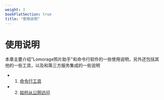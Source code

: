 ```yaml
---
weight: 3
bookFlatSection: true
title: "使用说明"
---
```


# 使用说明

本章主要介绍"Lomorage照片助手"和命令行软件的一些使用说明，另外还包括其他的一些工具，以及和第三方服务集成的一些说明

 - 1. [命令行工具](docs/Usage/lomorage-client/)

 - 2. [如何从公网访问](docs/Usage/external-access/)
